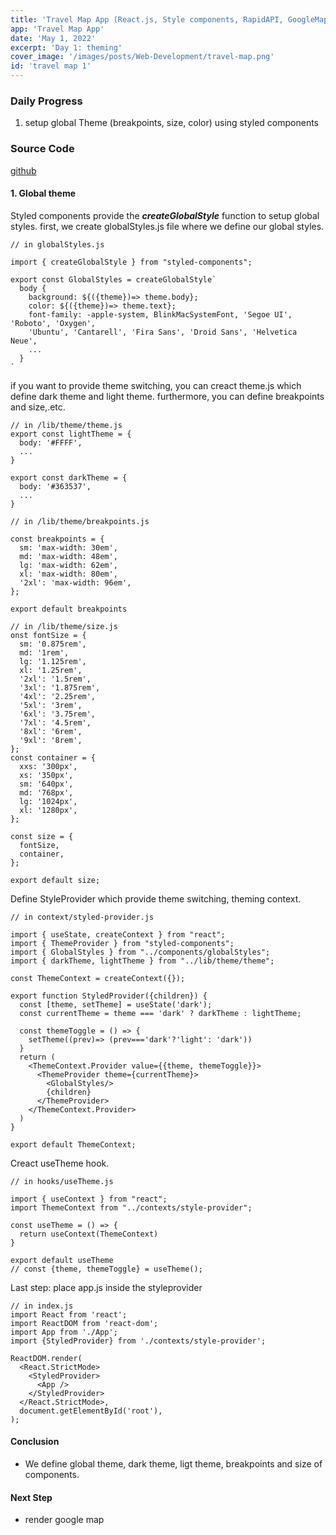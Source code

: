 ```yaml
---
title: 'Travel Map App (React.js, Style components, RapidAPI, GoogleMap) - Day 1'
app: 'Travel Map App'
date: 'May 1, 2022'
excerpt: 'Day 1: theming'
cover_image: '/images/posts/Web-Development/travel-map.png'
id: 'travel map 1'
---
```


### Daily Progress
1.  setup global Theme (breakpoints, size, color) using styled components


### Source Code 
[github](https://github.com/hsingyingli/travel-map) 


#### 1. Global theme

Styled components provide the ***createGlobalStyle*** function to setup global styles. first, we create globalStyles.js file where we define our global styles. 

```
// in globalStyles.js

import { createGlobalStyle } from "styled-components";

export const GlobalStyles = createGlobalStyle`
  body {
    background: ${({theme})=> theme.body};
    color: ${({theme})=> theme.text};
    font-family: -apple-system, BlinkMacSystemFont, 'Segoe UI', 'Roboto', 'Oxygen',
    'Ubuntu', 'Cantarell', 'Fira Sans', 'Droid Sans', 'Helvetica Neue',
    ...
  }
`
```

if you want to provide theme switching, you can creact theme.js which define dark theme and light theme. furthermore, you can define breakpoints and size,.etc.

```
// in /lib/theme/theme.js
export const lightTheme = {
  body: '#FFFF',
  ...
}

export const darkTheme = {
  body: '#363537',
  ...
}

// in /lib/theme/breakpoints.js 

const breakpoints = {
  sm: 'max-width: 30em',
  md: 'max-width: 48em',
  lg: 'max-width: 62em',
  xl: 'max-width: 80em',
  '2xl': 'max-width: 96em',
};

export default breakpoints

// in /lib/theme/size.js
onst fontSize = {
  sm: '0.875rem',
  md: '1rem',
  lg: '1.125rem',
  xl: '1.25rem',
  '2xl': '1.5rem',
  '3xl': '1.875rem',
  '4xl': '2.25rem',
  '5xl': '3rem',
  '6xl': '3.75rem',
  '7xl': '4.5rem',
  '8xl': '6rem',
  '9xl': '8rem',
};
const container = {
  xxs: '300px',
  xs: '350px',
  sm: '640px',
  md: '768px',
  lg: '1024px',
  xl: '1280px',
};

const size = {
  fontSize,
  container,
};

export default size;
```

Define StyleProvider which provide theme switching, theming context. 

```
// in context/styled-provider.js

import { useState, createContext } from "react";
import { ThemeProvider } from "styled-components";
import { GlobalStyles } from "../components/globalStyles";
import { darkTheme, lightTheme } from "../lib/theme/theme";

const ThemeContext = createContext({});

export function StyledProvider({children}) {
  const [theme, setTheme] = useState('dark');
  const currentTheme = theme === 'dark' ? darkTheme : lightTheme;

  const themeToggle = () => {
    setTheme((prev)=> (prev==='dark'?'light': 'dark'))
  }
  return (
    <ThemeContext.Provider value={{theme, themeToggle}}>
      <ThemeProvider theme={currentTheme}>
        <GlobalStyles/>
        {children}
      </ThemeProvider>
    </ThemeContext.Provider>
  )
}

export default ThemeContext;
```

Creact useTheme hook.
```
// in hooks/useTheme.js 

import { useContext } from "react";
import ThemeContext from "../contexts/style-provider";

const useTheme = () => {
  return useContext(ThemeContext)
}

export default useTheme
// const {theme, themeToggle} = useTheme();
```

Last step: place app.js inside the styleprovider

```
// in index.js
import React from 'react';
import ReactDOM from 'react-dom';
import App from './App';
import {StyledProvider} from './contexts/style-provider';

ReactDOM.render(
  <React.StrictMode>
    <StyledProvider>
      <App />
    </StyledProvider>
  </React.StrictMode>,
  document.getElementById('root'),
);
```

#### Conclusion

- We define global theme, dark theme, ligt theme, breakpoints and size of components. 

#### Next Step

- render google map



